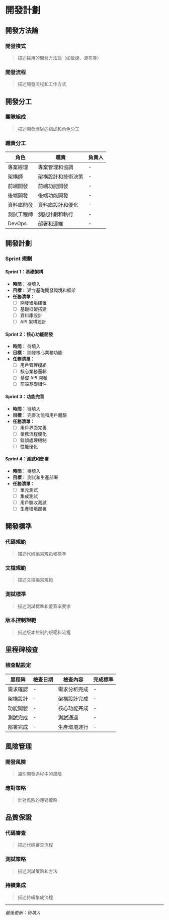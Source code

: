 # 開發計劃

## 開發方法論

### 開發模式
> 描述採用的開發方法論（如敏捷、瀑布等）

### 開發流程
> 描述開發流程和工作方式

## 開發分工

### 團隊組成
> 描述開發團隊的組成和角色分工

### 職責分工
| 角色 | 職責 | 負責人 |
|------|------|--------|
| 專案經理 | 專案管理和協調 | - |
| 架構師 | 架構設計和技術決策 | - |
| 前端開發 | 前端功能開發 | - |
| 後端開發 | 後端功能開發 | - |
| 資料庫開發 | 資料庫設計和優化 | - |
| 測試工程師 | 測試計劃和執行 | - |
| DevOps | 部署和運維 | - |

## 開發計劃

### Sprint 規劃

#### Sprint 1：基礎架構
- **時間：** 待填入
- **目標：** 建立基礎開發環境和框架
- **任務清單：**
  - [ ] 開發環境建置
  - [ ] 基礎框架搭建
  - [ ] 資料庫設計
  - [ ] API 架構設計

#### Sprint 2：核心功能開發
- **時間：** 待填入
- **目標：** 開發核心業務功能
- **任務清單：**
  - [ ] 用戶管理模組
  - [ ] 核心業務邏輯
  - [ ] 基礎 API 開發
  - [ ] 前端基礎組件

#### Sprint 3：功能完善
- **時間：** 待填入
- **目標：** 完善功能和用戶體驗
- **任務清單：**
  - [ ] 用戶界面完善
  - [ ] 業務流程優化
  - [ ] 錯誤處理機制
  - [ ] 性能優化

#### Sprint 4：測試和部署
- **時間：** 待填入
- **目標：** 測試和生產部署
- **任務清單：**
  - [ ] 單元測試
  - [ ] 集成測試
  - [ ] 用戶驗收測試
  - [ ] 生產環境部署

## 開發標準

### 代碼規範
> 描述代碼編寫規範和標準

### 文檔規範
> 描述文檔編寫規範

### 測試標準
> 描述測試標準和覆蓋率要求

### 版本控制規範
> 描述版本控制的規範和流程

## 里程碑檢查

### 檢查點設定
| 里程碑 | 檢查日期 | 檢查內容 | 完成標準 |
|--------|----------|----------|----------|
| 需求確認 | - | 需求分析完成 | - |
| 架構設計 | - | 架構設計完成 | - |
| 功能開發 | - | 核心功能完成 | - |
| 測試完成 | - | 測試通過 | - |
| 部署完成 | - | 生產環境運行 | - |

## 風險管理

### 開發風險
> 識別開發過程中的風險

### 應對策略
> 針對風險的應對策略

## 品質保證

### 代碼審查
> 描述代碼審查流程

### 測試策略
> 描述測試策略和方法

### 持續集成
> 描述持續集成流程

---
*最後更新：待填入* 
